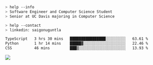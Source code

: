 ```bash
> help --info
> Software Engineer and Computer Science Student
> Senior at UC Davis majoring in Computer Science
```

```bash
> help --contact
> linkedin: saigonuguntla
```

<!--START_SECTION:waka-->

```txt
TypeScript   3 hrs 30 mins   ████████████████░░░░░░░░░   63.61 %
Python       1 hr 14 mins    █████▓░░░░░░░░░░░░░░░░░░░   22.46 %
CSS          46 mins         ███▒░░░░░░░░░░░░░░░░░░░░░   13.93 %
```

<!--END_SECTION:waka-->

![](https://komarev.com/ghpvc/?username=saigonu&color=6A8AFF)
